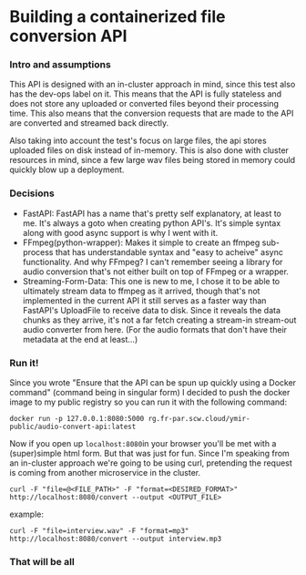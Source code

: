 # Building a containerized file conversion API

### Intro and assumptions
This API is designed with an in-cluster approach in mind, since this test also has the dev-ops label on it. This means that the API is fully stateless and does not store any uploaded or converted files beyond their processing time. This also means that the conversion requests that are made to the API are converted and streamed back directly.

Also taking into account the test's focus on large files, the api stores uploaded files on disk instead of in-memory. This is also done with cluster resources in mind, since a few large wav files being stored in memory could quickly blow up a deployment.

### Decisions
* FastAPI: FastAPI has a name that's pretty self explanatory, at least to me. It's always a goto when creating python API's. It's simple syntax along with good async support is why I went with it.
* FFmpeg(python-wrapper): Makes it simple to create an ffmpeg sub-process that has understandable syntax and "easy to acheive" async functionality. And why FFmpeg? I can't remember seeing a library for audio conversion that's not either built on top of FFmpeg or a wrapper.
* Streaming-Form-Data: This one is new to me, I chose it to be able to ultimately stream data to ffmpeg as it arrived, though that's not implemented in the current API it still serves as a faster way than FastAPI's UploadFile to receive data to disk. Since it reveals the data chunks as they arrive, it's not a far fetch creating a stream-in stream-out audio converter from here. (For the audio formats that don't have their metadata at the end at least...)

### Run it!
Since you wrote "Ensure that the API can be spun up quickly using a Docker command" (command being in singular form) I decided to push the docker image to my public registry so you can run it with the following command:

```
docker run -p 127.0.0.1:8080:5000 rg.fr-par.scw.cloud/ymir-public/audio-convert-api:latest
```

Now if you open up ```localhost:8080```in your browser you'll be met with a (super)simple html form. But that was just for fun. Since I'm speaking from an in-cluster approach we're going to be using curl, pretending the request is coming from another microservice in the cluster.

````
curl -F "file=@<FILE_PATH>" -F "format=<DESIRED_FORMAT>" http://localhost:8080/convert --output <OUTPUT_FILE>
````
example:
````
curl -F "file=interview.wav" -F "format=mp3" http://localhost:8080/convert --output interview.mp3
````



### That will be all
